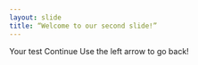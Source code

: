 ```yaml
---
layout: slide
title: “Welcome to our second slide!”
---
```

Your test
Continue
Use the left arrow to go back!

